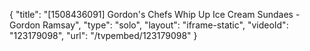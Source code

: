 {
    "title": "[1508436091] Gordon's Chefs Whip Up Ice Cream Sundaes - Gordon Ramsay",
    "type": "solo",
    "layout": "iframe-static",
    "videoId": "123179098",
    "url": "\/tvpembed\/123179098"
}